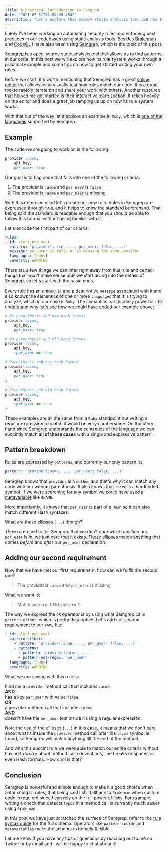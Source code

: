 ```yaml
---
title: A Practical Introduction to Semgrep
date: "2021-07-31T21:00:00.284Z"
description: "Let's explore this modern static analysis tool and how it allows us to identify patterns in our code for linting or security purposes."
---
```


Lately I've been working on automating security rules and enforcing best practices in our codebases using static analysis tools. Besides [Brakeman](https://brakemanscanner.org/) and [CodeQL](https://securitylab.github.com/tools/codeql/) I have also been using [Semgrep](https://github.com/returntocorp/semgrep), which is the topic of this post.

[Semgrep](https://github.com/returntocorp/semgrep) is a open-source static analysis tool that allows us to find patterns in our code. In this post we will explore how its rule system works through a practical example and some tips on how to get started writing your own rules.

Before we start, it's worth mentioning that Semgrep has a great [online editor](https://semgrep.dev/editor/) that allows us to visually test how rules match our code. It is a great tool to rapidly iterate on and share your work with others. Another resource that helped me get started is their [interactive learn section](https://semgrep.dev/learn). It relies heavily on the editor and does a great job ramping us up on how its rule system works.

With that out of the way let's explore an example in `Ruby`, which is [one of the languages](https://semgrep.dev/docs/language-support/) supported by Semgrep.

## Example

The code we are going to work on is the following:

```rb
provider :acme,
    api_key,
    per_user: true
```

Our goal is to flag code that falls into one of the following criteria:

1. The provider is `:acme` and `per_user` is `false`
2. The provider is `:acme` and `per_user` is missing

With this criteria in mind let's create our new rule. Rules in Semgrep are expressed through `YAML` and it helps to know the standard beforehand. That being said the standard is readable enough that you should be able to follow this tutorial without being familiar with it.

Let's encode the first part of our criteria:

```yaml
rules:
- id: alert_per_user
  pattern: 'provider(:acme, ..., per_user: false, ...)'
  message: per_user is false or is missing for acme provider
  languages: [ruby]
  severity: WARNING
```

There are a few things we can infer right away from this rule and certain things that won't make sense until we start diving into the details of Semgrep, so let's start with the basic ones.

Every rule has an unique `id` and a descriptive `message` associated with it and also knows the semantics of one or more `languages` that it is trying to analyze, which in our case is `Ruby`. The semantics part is really powerful - to understand why let's see how we could have coded our example above:

```rb
# No parenthesis and new hash format
provider :acme,
    api_key,
    per_user: true

# No parenthesis and old hash format
provider :acme,
    api_key,
    :per_user => true

# Parenthesis and new hash format
provider(:acme,
    api_key,
    per_user: true
)

# Parenthesis and old hash format
provider(:acme,
    api_key,
    :per_user => true
)
```

These examples are all the same from a `Ruby` standpoint but writing a regular expression to match it would be very cumbersome. On the other hand since Semgrep understands the semantics of the language we can succintly match **all of these cases** with a single and expressive pattern.

## Pattern breakdown

Rules are expressed by `patterns`, and currently our only pattern is:

```yaml
pattern: 'provider(:acme, ..., per_user: false, ...)'
```

Semgrep knows that `provider` is a `method` and that's why it can match any code with our without parenthesis. It also knows that `:acme` is a hardcoded symbol. If we were searching for any symbol we could have used a [metavariable](https://semgrep.dev/docs/writing-rules/rule-syntax/#metavariable-matching) like `$NAME`.

More importantly, it knows that `per_user` is part of a `Hash` so it can also match different Hash syntaxes.

What are these ellipses (`...`) though? 

These are used to tell Semgrep that we don't care _which position_ our `per_user` is in, we just care that it exists. These ellipses match anything that comes _before_ and _after_ our `per_user` declaration.

## Adding our second requirement

Now that we have met our first requirement, how can we fulfill the second one?

> The provider is `:acme` and `per_user` is missing

What we want is:

> Match `pattern A` OR `pattern B`

The way we express the `OR` operator is by using what Semgrep calls `pattern-either`, which is pretty descriptive. Let's add our second requirement to our `YAML` file:

```yaml
- id: alert_per_user
  pattern-either: 
    - pattern: 'provider(:acme, ..., per_user: false, ...)'
    - patterns:
      - pattern: 'provider(:acme, ...)'
      - pattern-not-regex: 'per_user'
  languages: [ruby]
  severity: WARNING
```

What we are saying with this rule is:

Find me a `provider` method call that includes `:acme` <br />
**AND** <br />
has a key `per_user` with value `false` <br />
**OR** <br />
a `provider` method call that includes `:acme` <br />
**AND** <br />
doesn't have the `per_user` text inside it using a regular expression.

Note the use of the ellipses (`...`) in this case, it means that we don't care about what's inside the `provider` method call after the `:acme` symbol is found, so Semgrep will match anything till the end of the method.

And with this succint rule we were able to match our entire criteria without having to worry about method call conventions, line breaks or spaces or even Hash formats. How cool is that?

## Conclusion

Semgrep is powerful and simple enough to make it a good choice when automating CI rules, that being said I still fallback to `Brakeman` when custom code is required since I can rely on the full power of `Ruby`. For example, writing a check that detects `typos` in a method call is currently much easier using `Brakeman`.

In this post we have just scratched the surface of Semgrep, refer to the [rule syntax guide](https://semgrep.dev/docs/writing-rules/rule-syntax/) for the full schema. Operators like `pattern-inside` and `metavariables` make the schema extremely flexible.

Let me know if you have any tips or questions by reaching out to me on Twitter or by email and I will be happy to chat about it!
